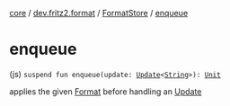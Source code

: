 [core](../../index.md) / [dev.fritz2.format](../index.md) / [FormatStore](index.md) / [enqueue](./enqueue.md)

# enqueue

(js) `suspend fun enqueue(update: `[`Update`](../../dev.fritz2.binding/-update.md)`<`[`String`](https://kotlinlang.org/api/latest/jvm/stdlib/kotlin/-string/index.html)`>): `[`Unit`](https://kotlinlang.org/api/latest/jvm/stdlib/kotlin/-unit/index.html)

applies the given [Format](../-format/index.md#dev.fritz2.format.Format) before handling an [Update](../../dev.fritz2.binding/-update.md)

